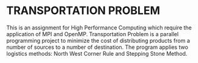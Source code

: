 # TRANSPORTATION PROBLEM
This is an assignment for High Performance Computing which require the application of MPI and OpenMP. Transportation Problem is a parallel programming project to minimize the cost of distributing products from a number of sources to a number of destination. The program applies two logistics methods: North West Corner Rule and Stepping Stone Method.
```
